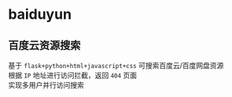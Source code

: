 # baiduyun
百度云资源搜索
--------------------------------------------
基于 `flask+python+html+javascript+css` 可搜索百度云/百度网盘资源<br>
根据 `IP` 地址进行访问拦截，返回 `404` 页面<br>
实现多用户并行访问搜索

